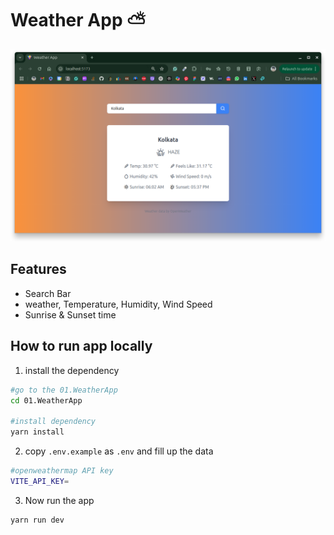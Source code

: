 # Weather App ⛅

![Weather](./public/weather-demo.png)

## Features

- Search Bar
- weather, Temperature, Humidity, Wind Speed
- Sunrise & Sunset time

## How to run app locally

1. install the dependency

```bash
#go to the 01.WeatherApp
cd 01.WeatherApp

#install dependency
yarn install

```

2. copy `.env.example` as `.env` and fill up the data

```bash
#openweathermap API key
VITE_API_KEY=
```

3. Now run the app

```bash
yarn run dev
```
